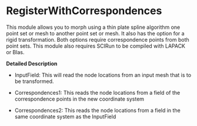 # RegisterWithCorrespondences

This module allows you to morph using a thin plate spline algorithm one point set or mesh to another point set or mesh. It also has the option for a rigid transformation. Both options require correspondence points from both point sets. This module also requires SCIRun to be compiled with LAPACK or Blas.

**Detailed Description**

  * InputField: This will read the node locations from an input mesh that is to be transformed.

  * Correspondences1: This reads the node locations from a field of the correspondence points in the new coordinate system

  * Correspondences2: This reads the node locations from a field in the same coordinate system as the InputField
